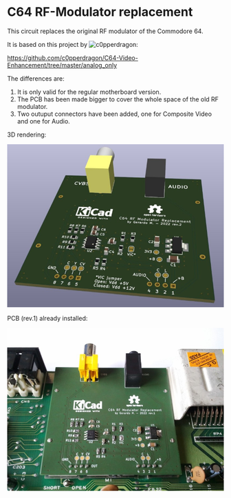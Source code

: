 # C64 RF-Modulator replacement

This circuit replaces the original RF modulator of the Commodore 64.

It is based on this project by ![c0pperdragon](https://github.com/c0pperdragon):

https://github.com/c0pperdragon/C64-Video-Enhancement/tree/master/analog_only

The differences are:

1) It is only valid for the regular motherboard version.
2) The PCB has been made bigger to cover the whole space of the old RF modulator.
3) Two outuput connectors have been added, one for Composite Video and one for Audio.


3D rendering:

![3D_rendering](https://github.com/berger1920/C64_RF-Modulator_replacement/blob/main/3D_rendering.jpg)

PCB (rev.1) already installed:

![PCB_installed](https://github.com/berger1920/C64_RF-Modulator_replacement/blob/main/PCB_installed.jpg)
